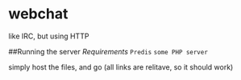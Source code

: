 # webchat
like IRC, but using HTTP


##Running the server
_Requirements_
`Predis`
`some PHP server`

simply host the files, and go (all links are relitave, so it should work)
